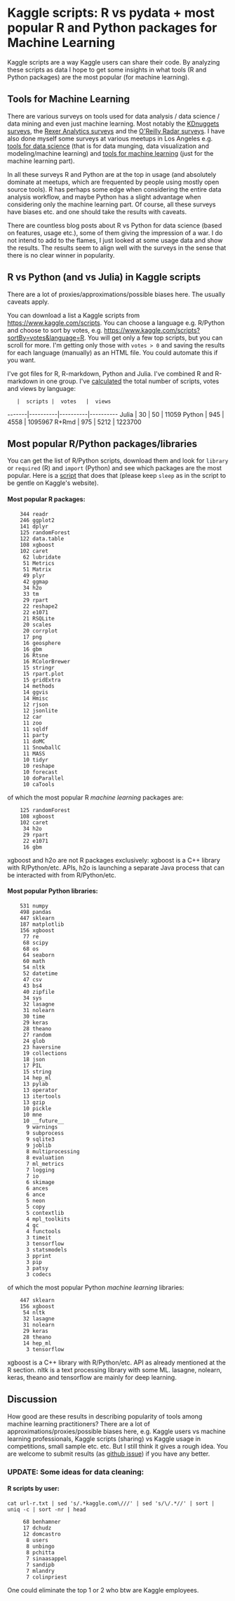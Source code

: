 
Kaggle scripts: R vs pydata + most popular R and Python packages for Machine Learning
=============================================================

Kaggle scripts are a way Kaggle users can share their code. By analyzing these scripts
as data I hope to get some insights in what tools (R and Python packages) are the most popular
(for machine learning).


## Tools for Machine Learning

There are various surveys on tools used for data analysis / data science / data mining and even just
machine learning. Most notably 
the [KDnuggets surveys](http://www.kdnuggets.com/polls/2015/analytics-data-mining-data-science-software-used.html),
the [Rexer Analytics surveys](http://www.rexeranalytics.com/Data-Miner-Survey-Results-2013.html) and
the [O'Reilly Radar surveys](http://radar.oreilly.com/2015/09/2015-data-science-salary-survey.html).
I have also done myself some surveys at various meetups in Los Angeles e.g. 
[tools for data science](http://datascience.la/data-science-toolbox-survey-results-surprise-r-and-python-win/)
(that is for data munging, data visualization and modeling/machine learning) and
[tools for machine learning](https://github.com/szilard/survey-ml-tools) (just for the machine learning part). 

In all these surveys R and Python are at the top in usage (and absolutely dominate at meetups, which are frequented 
by people using mostly open source tools). R has perhaps some edge when considering the entire data analysis
workflow, and maybe Python has a slight advantage when considering only the machine learning part.
Of course, all these surveys have biases etc. and one should take the results with caveats.

There are countless blog posts about R vs Python for data science (based on features, usage etc.), 
some of them giving the impression of a war.
I do not intend to add to the flames, I just looked at some usage data and show the results. The results seem
to align well with the surveys in the sense that there is no clear winner in popularity.


## R vs Python (and vs Julia) in Kaggle scripts

There are a lot of proxies/approximations/possible biases here. The usually caveats apply.

You can download a list a Kaggle scripts from https://www.kaggle.com/scripts. You can choose a language
e.g. R/Python and choose to sort by votes, e.g. https://www.kaggle.com/scripts?sortBy=votes&language=R.
You will get only a few top scripts, but you can scroll for more. I'm getting only those with `votes > 0`
and saving the results for each language (manually) as an HTML file. You could automate this if you want.

I've got files for R, R-markdown, Python and Julia. I've combined R and R-markdown in one group. I've
[calculated](1-RvsPy-table.sh) the total number of scripts, votes and views by language:

       |  scripts |  votes   |  views
-------|----------|----------|----------
Julia  |    30    |    50    |    11059
Python |    945   |   4558   |  1095967
R+Rmd  |    975   |   5212   |  1223700



## Most popular R/Python packages/libraries

You can get the list of R/Python scripts, download them and look for `library` or `required` (R) 
and `import` (Python) and see which packages are the most popular. Here is a 
[script](2-packages.sh) that does that (please keep `sleep` as in the script to be gentle on Kaggle's
website).


#### Most popular R packages:

```
    344 readr
    246 ggplot2
    141 dplyr
    125 randomForest
    122 data.table
    108 xgboost
    102 caret
     62 lubridate
     51 Metrics
     51 Matrix
     49 plyr
     42 ggmap
     34 h2o
     33 tm
     29 rpart
     22 reshape2
     22 e1071
     21 RSQLite
     20 scales
     20 corrplot
     17 png
     16 geosphere
     16 gbm
     16 Rtsne
     16 RColorBrewer
     15 stringr
     15 rpart.plot
     15 gridExtra
     14 methods
     14 ggvis
     14 Hmisc
     12 rjson
     12 jsonlite
     12 car
     11 zoo
     11 sqldf
     11 party
     11 doMC
     11 SnowballC
     11 MASS
     10 tidyr
     10 reshape
     10 forecast
     10 doParallel
     10 caTools
```

of which the most popular R *machine learning* packages are:

```
    125 randomForest
    108 xgboost
    102 caret
     34 h2o
     29 rpart
     22 e1071
     16 gbm
```

xgboost and h2o are not R packages exclusively: xgboost is a C++ library
with R/Python/etc. APIs, h2o is launching a separate Java process that
can be interacted with from R/Python/etc.


#### Most popular Python libraries:

```
    531 numpy
    498 pandas
    447 sklearn
    187 matplotlib
    156 xgboost
     77 re
     68 scipy
     68 os
     64 seaborn
     60 math
     54 nltk
     52 datetime
     47 csv
     43 bs4
     40 zipfile
     34 sys
     32 lasagne
     31 nolearn
     30 time
     29 keras
     28 theano
     27 random
     24 glob
     23 haversine
     19 collections
     18 json
     17 PIL
     15 string
     14 hep_ml
     13 pylab
     13 operator
     13 itertools
     13 gzip
     10 pickle
     10 mne
     10 __future__
      9 warnings
      9 subprocess
      9 sqlite3
      9 joblib
      8 multiprocessing
      8 evaluation
      7 ml_metrics
      7 logging
      7 io
      6 skimage
      6 ances
      6 ance
      5 neon
      5 copy
      5 contextlib
      4 mpl_toolkits
      4 gc
      4 functools
      3 timeit
      3 tensorflow
      3 statsmodels
      3 pprint
      3 pip
      3 patsy
      3 codecs
```

of which the most popular Python *machine learning* libraries:
```
    447 sklearn
    156 xgboost
     54 nltk
     32 lasagne
     31 nolearn
     29 keras
     28 theano
     14 hep_ml
      3 tensorflow
```

xgboost is a C++ library with R/Python/etc. API as already mentioned at the R section. 
nltk is a text processing library with some ML. lasagne, nolearn, keras, theano and 
tensorflow are mainly for deep learning.



## Discussion

How good are these results in describing popularity of tools among machine learning
practitioners? There are a lot of approximations/proxies/possible biases here, e.g.
Kaggle users vs machine learning professionals, Kaggle scripts (sharing) vs 
Kaggle usage in competitions, small sample etc. etc. But I still think it gives 
a rough idea. You are welcome to submit results 
(as [github issue](https://github.com/szilard/kaggle-scripts-R-pydata/issues))
if you have any better.


### UPDATE: Some ideas for data cleaning:

#### R scripts by user:

```
cat url-r.txt | sed 's/.*kaggle.com\///' | sed 's/\/.*//' | sort | uniq -c | sort -nr | head 

     68 benhamner
     17 dchudz
     12 domcastro
      8 users
      8 unbingo
      8 pchitta
      7 sinaasappel
      7 sandipb
      7 mlandry
      7 colinpriest
```

One could eliminate the top 1 or 2 who btw are Kaggle employees.





